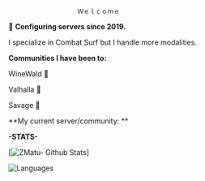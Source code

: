 
                                                                                          
				       Ｗｅｌｃｏｍｅ
				       
🌱 **Configuring servers since 2019.**

I specialize in Combat Surf but I handle more modalities.

**Communities I have been to:**

WineWald  💞️

Valhalla  💞️

Savage    💞️


**My current server/community: **



**-STATS-**



[![ZMatu- Github Stats](https://github-stats-alpha.vercel.app/api?username={ZMatu}&cc=000&tc=fff&ic=fff&bc=000)]

![Languages](https://github-readme-stats.vercel.app/api/top-langs/?username=ZMatu&langs_count=20&theme=radical)
